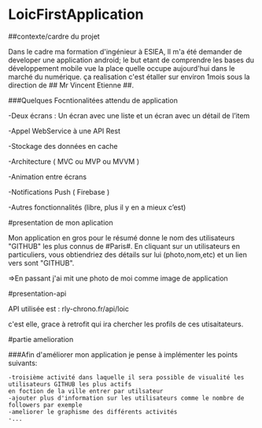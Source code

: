 # LoicFirstApplication

##contexte/cardre du projet

Dans le cadre ma formation d'ingénieur à ESIEA, ll m'a été demander de developer une application android; le but etant de 
comprendre les bases du développement mobile vue la place quelle occupe aujourd'hui dans le marché du numérique.
ça realisation c'est étaller sur environ 1mois sous la direction de ## Mr Vincent Etienne ##.

###Quelques Focntionalitées attendu de application

  -Deux écrans : Un écran avec une liste et un écran avec un détail de l’item
  
  -Appel WebService à une API Rest
  
  -Stockage des données en cache
  
  -Architecture ( MVC ou MVP ou MVVM ) 
  
  -Animation entre écrans 
  
  -Notifications Push ( Firebase ) 
  
  -Autres fonctionnalités (libre, plus il y en a mieux c’est)


#presentation de mon aplication

Mon application en gros pour le résumé donne le nom des utilisateurs "GITHUB" les plus connus de #Paris#. En cliquant sur un utilisateurs en particuliers,
vous obtiendriez des détails sur lui (photo,nom,etc) et un lien vers sont "GITHUB".

=>En passant j'ai mit une photo de moi comme image de application

#presentation-api

API utilisée est : rly-chrono.fr/api/loic

c'est elle, grace à retrofit qui ira chercher les profils de ces utisaitateurs.

#partie amelioration

###Afin d'améliorer mon application je pense à implémenter les points suivants:
  
    -troisième activité dans laquelle il sera possible de visualité les utilisateurs GITHUB les plus actifs 
    en foction de la ville entrer par utilsateur 
    -ajouter plus d'information sur les utilisateurs comme le nombre de followers par exemple
    -ameliorer le graphisme des différents activités
    -...
